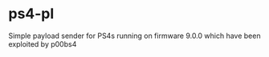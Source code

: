 # ps4-pl
Simple payload sender for PS4s running on firmware 9.0.0 which have been exploited by p00bs4
